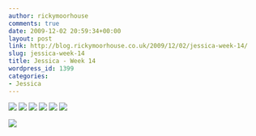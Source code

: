 ```yaml
---
author: rickymoorhouse
comments: true
date: 2009-12-02 20:59:34+00:00
layout: post
link: http://blog.rickymoorhouse.co.uk/2009/12/02/jessica-week-14/
slug: jessica-week-14
title: Jessica - Week 14
wordpress_id: 1399
categories:
- Jessica
---
```


[![](/ricky/images/jessica/14-4.png)](/ricky/images/jessica/14-4.jpg) [![](/ricky/images/jessica/14-5.png)](/ricky/images/jessica/14-5.jpg) [![](/ricky/images/jessica/14-6.png)](/ricky/images/jessica/14-6.jpg) [![](/ricky/images/jessica/14-1.png)](/ricky/images/jessica/14-1.jpg) [![](/ricky/images/jessica/14-2.png)](/ricky/images/jessica/14-2.jpg) [![](/ricky/images/jessica/14-3.png)](/ricky/images/jessica/14-3.jpg)




![](/ricky/images/jessica/14-7.jpg)
